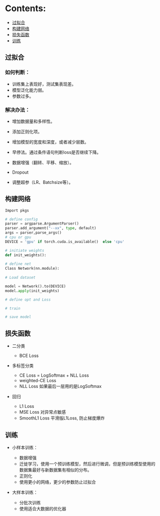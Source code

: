 # Contents:

- [过拟合](#ovft)
- [构建网络](#net)
- [损失函数](#loss)
- [训练](#train)

## 过拟合<div id="ovft"></div>

### 如何判断：

- 训练集上表现好，测试集表现差。
- 模型泛化能力弱。
- 参数过多。

### 解决办法：

- 增加数据量和多样性。

- 添加正则化项。

- 增加模型的宽度和深度，或者减少层数。

- 早停法。通过条件语句判断loss是否继续下降。

- 数据增强（翻转、平移、缩放）。

- Dropout

- 调整超参（LR、Batchsize等）。

  

## 构建网络<div id='net'></div>

```python
Import pkgs

# define config
parser = argparse.ArgumentParser()
parser.add_argument("--xx", type, default)
args = parser,parse_args()
# cpu or gpu
DEVICE = 'gpu' if torch.cuda.is_available()  else 'cpu'

# initiate weights
def init_weights():
 
# define net
Class Network(nn.module):
 
# Load dataset

model = Network().to(DEVICE)
model.apply(init_weights)

# define opt and Loss

# train

# save model
```

## 损失函数<div id='loss'></div>

- 二分类
	- BCE Loss
- 多标签分类
  - CE Loss = LogSoftmax + NLL Loss
  - weighted-CE Loss
  - NLL Loss 如果最后一层用的是LogSoftmax

- 回归
  - L1 Loss
  - MSE Loss 对异常点敏感
  - SmoothL1 Loss 平滑版L1Loss, 防止梯度爆炸

## 训练<div id='train'></div>

- 小样本训练：
  - 数据增强
  - 迁徙学习，使用一个预训练模型，然后进行微调，但是预训练模型使用的数据集最好与新数据集有相似的分布。
  - 正则化
  - 使用更小的网络，更少的参数防止过拟合

- 大样本训练：
  - 分批次训练
  - 使用适合大数据的优化器
